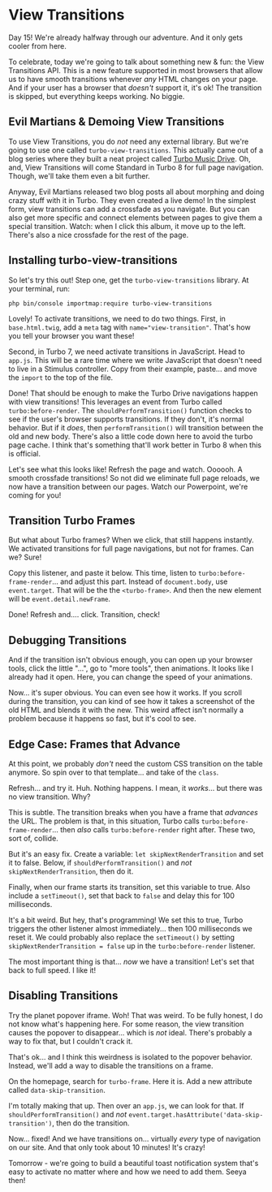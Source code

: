 # View Transitions

Day 15! We're already halfway through our adventure. And it only gets cooler from
here.

To celebrate, today we're going to talk about something new & fun: the View
Transitions API. This is a new feature supported in most browsers that allow us
to have smooth transitions whenever *any* HTML changes on your page. And if your
user has a browser that *doesn't* support it, it's ok! The transition is skipped,
but everything keeps working. No biggie.

## Evil Martians & Demoing View Transitions

To use View Transitions, you do *not* need any external library. But we're going
to use one called `turbo-view-transitions`. This actually came out of a blog series
where they built a neat project called [Turbo Music Drive](https://github.com/palkan/turbo-music-drive).
Oh, and, View Transitions will come Standard in Turbo 8 for full page navigation.
Though, we'll take them even a bit further.

Anyway, Evil Martians released two blog posts all about morphing and doing
crazy stuff with it in Turbo. They even created a live demo! In the simplest form,
view transitions can add a crossfade as you navigate. But you can also get more specific
and connect elements between pages to give them a special transition. Watch: when
I click this album, it move up to the left. There's also a nice crossfade for the
rest of the page.

## Installing turbo-view-transitions

So let's try this out! Step one, get the `turbo-view-transitions` library. At
your terminal, run:

```terminal
php bin/console importmap:require turbo-view-transitions
```

Lovely! To activate transitions, we need to do two things. First, in `base.html.twig`,
add a `meta` tag with `name="view-transition"`. That's how you tell your browser
you want these!

Second, in Turbo 7, we need activate transitions in JavaScript. Head to `app.js`.
This will be a rare time where we write JavaScript that doesn't need to live in a
Stimulus controller. Copy from their example, paste... and move the `import` to the
top of the file.

Done! That should be enough to make the Turbo Drive navigations happen with view
transitions! This leverages an event from Turbo called `turbo:before-render`. The
`shouldPerformTransition()` function checks to see if the user's browser supports
transitions. If they don't, it's normal behavior. But if it *does*, then
`performTransition()` will transition between the old and new body. There's also
a little code down here to avoid the turbo page cache. I think that's something
that'll work better in Turbo 8 when this is official.

Let's see what this looks like! Refresh the page and watch. Oooooh. A smooth
crossfade transitions! So not did we eliminate full page reloads, we now have a
transition between our pages. Watch our Powerpoint, we're coming for you!

## Transition Turbo Frames

But what about Turbo frames? When we click, that still happens instantly. We
activated transitions for full page navigations, but not for frames. Can we?
Sure!

Copy this listener, and paste it below. This time, listen to
`turbo:before-frame-render`... and adjust this part. Instead of `document.body`,
use `event.target`. That will be the the `<turbo-frame>`. And then the new
element will be `event.detail.newFrame`.

Done! Refresh and.... click. Transition, check!

## Debugging Transitions

And if the transition isn't obvious enough, you can open up your browser tools,
click the little "...", go to "more tools", then animations. It looks like I already
had it open. Here, you can change the speed of your animations.

Now... it's super obvious. You can even see how it works. If you scroll during
the transition, you can kind of see how it takes a screenshot of the old HTML and
blends it with the new. This weird affect isn't  normally a problem because it
happens so fast, but it's cool to see.

## Edge Case: Frames that Advance

At this point, we probably *don't* need the custom CSS transition on the table
anymore. So spin over to that template... and take of the `class`.

Refresh... and try it. Huh. Nothing happens. I mean, it *works*... but there was
no view transition. Why?

This is subtle. The transition breaks when you have a frame that *advances* the URL.
The problem is that, in this situation, Turbo calls `turbo:before-frame-render`...
then *also* calls `turbo:before-render` right after. These two, sort of, collide.

But it's an easy fix. Create a variable: `let skipNextRenderTransition` and set
it to false. Below, if `shouldPerformTransition()` and *not* `skipNextRenderTransition`,
then do it.

Finally, when our frame starts its transition, set this variable to true. Also
include a `setTimeout()`, set that back to `false` and delay this for 100
milliseconds.

It's a bit weird. But hey, that's programming! We set this to true, Turbo triggers
the other listener almost immediately... then 100 milliseconds we reset it. We could
probably also replace the `setTimeout()` by setting `skipNextRenderTransition = false`
up in the `turbo:before-render` listener.

The most important thing is that... *now* we have a transition! Let's set that back
to full speed. I like it!

## Disabling Transitions

Try the planet popover iframe. Woh! That was weird. To be fully honest, I do not
know what's happening here. For some reason, the view transition causes the popover
to disappear... which is *not* ideal. There's probably a way to fix that, but I
couldn't crack it.

That's ok... and I think this weirdness is isolated to the popover behavior.
Instead, we'll add a way to disable the transitions on a frame.

On the homepage, search for `turbo-frame`. Here it is. Add a new attribute called
`data-skip-transition`.

I'm totally making that up. Then over an `app.js`, we can look for that. If
`shouldPerformTransition()` and *not* `event.target.hasAttribute('data-skip-transition')`,
then do the transition.

Now... fixed! And we have transitions on... virtually *every* type of navigation
on our site. And that only took about 10 minutes! It's crazy!

Tomorrow - we're going to build a beautiful toast notification system that's
easy to activate no matter where and how we need to add them. Seeya then!
